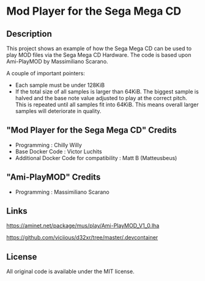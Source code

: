 # Mod Player for the Sega Mega CD

## Description

This project shows an example of how the Sega Mega CD can be used to play MOD files via the Sega Mega CD Hardware.  The code is based upon Ami-PlayMOD by Massimiliano Scarano.

A couple of important pointers:
* Each sample must be under 128KiB
* If the total size of all samples is larger than 64KiB.  The biggest sample is halved and the base note value adjusted to play at the correct pitch.  This is repeated until all samples fit into 64KiB.  This means overall larger samples will deteriorate in quality.

## "Mod Player for the Sega Mega CD" Credits
* Programming : Chilly Willy
* Base Docker Code : Victor Luchits
* Additional Docker Code for compatibility : Matt B (Matteusbeus)

## "Ami-PlayMOD" Credits
* Programming : Massimiliano Scarano

## 

## Links
https://aminet.net/package/mus/play/Ami-PlayMOD_V1_0.lha

https://github.com/viciious/d32xr/tree/master/.devcontainer

## License
All original code is available under the MIT license.
